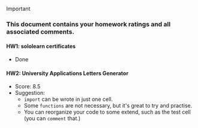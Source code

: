 > [!IMPORTANT]
>
> ### **This document contains your homework ratings and all associated comments.**



#### HW1: sololearn certificates

- Done


#### HW2: University Applications Letters Generator

- Score: 8.5
- Suggestion: 
    - `import` can be wrote in just one cell.
    - Some `functions` are not necessary, but it's great to try and practise.
    - You can reorganize your code to some extend, such as the test cell (you can `comment` that.)
